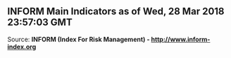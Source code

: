 ## INFORM Main Indicators as of Wed, 28 Mar 2018 23:57:03 GMT

Source: **INFORM (Index For Risk Management) - http://www.inform-index.org**